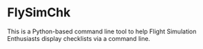 # FlySimChk

This is a Python-based command line tool to help Flight Simulation Enthusiasts display checklists via a command line. 